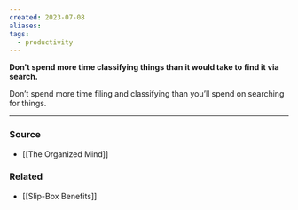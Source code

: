 ```yaml
---
created: 2023-07-08
aliases: 
tags:
  - productivity
---
```

**Don't spend more time classifying things than it would take to find it via search.**

Don’t spend more time filing and classifying than you’ll spend on searching for things.

****
### Source
- [[The Organized Mind]]

### Related
- [[Slip-Box Benefits]]